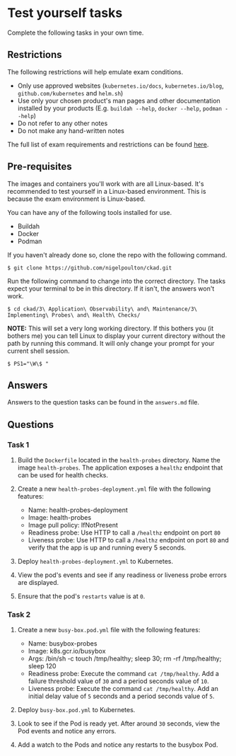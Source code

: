 # Test yourself tasks

Complete the following tasks in your own time.

## Restrictions

The following restrictions will help emulate exam conditions.

- Only use approved websites (`kubernetes.io/docs`, `kubernetes.io/blog`, `github.com/kubernetes` and `helm.sh`)
- Use only your chosen product's man pages and other documentation installed by your products (E.g. `buildah --help`, `docker --help`, `podman --help`)
- Do not refer to any other notes
- Do not make any hand-written notes

The full list of exam requirements and restrictions can be found [here](https://docs.linuxfoundation.org/tc-docs/certification/lf-candidate-handbook/exam-rules-and-policies).

## Pre-requisites

The images and containers you'll work with are all Linux-based. It's recommended to test yourself in a Linux-based environment. This is because the exam environment is Linux-based.

You can have any of the following tools installed for use.

- Buildah
- Docker
- Podman

If you haven't already done so, clone the repo with the following command.

```
$ git clone https://github.com/nigelpoulton/ckad.git
```

Run the following command to change into the correct directory. The tasks expect your terminal to be in this directory. If it isn't, the answers won't work.

```
$ cd ckad/3\ Application\ Observability\ and\ Maintenance/3\ Implementing\ Probes\ and\ Health\ Checks/
```

**NOTE:** This will set a very long working directory. If this bothers you (it bothers me) you can tell Linux to display your current directory without the path by running this command. It will only change your prompt for your current shell session.

```
$ PS1="\W\$ "
```

## Answers

Answers to the question tasks can be found in the `answers.md` file.

## Questions

### Task 1

1. Build the `Dockerfile` located in the `health-probes` directory. Name the image `health-probes`. The application exposes a `healthz` endpoint that can be used for health checks.

2. Create a new `health-probes-deployment.yml` file with the following features:
    - Name: health-probes-deployment
    - Image: health-probes
    - Image pull policy: IfNotPresent
    - Readiness probe: Use HTTP to call a `/healthz` endpoint on port `80`
    - Liveness probe: Use HTTP to call a `/healthz` endpoint on port `80` and verify that the app is up and running every 5 seconds.

3. Deploy `health-probes-deployment.yml` to Kubernetes.

4. View the pod's events and see if any readiness or liveness probe errors are displayed.

5. Ensure that the pod's `restarts` value is at `0`. 

### Task 2

1. Create a new `busy-box.pod.yml` file with the following features:
    - Name: busybox-probes
    - Image: k8s.gcr.io/busybox
    - Args: /bin/sh -c touch /tmp/healthy; sleep 30; rm -rf /tmp/healthy; sleep 120
    - Readiness probe: Execute the command `cat /tmp/healthy`. Add a failure threshold value of `30` and a period seconds value of `10`.
    - Liveness probe: Execute the command `cat /tmp/healthy`. Add an initial delay value of `5` seconds and a period seconds value of `5`.

2. Deploy `busy-box.pod.yml` to Kubernetes.

3. Look to see if the Pod is ready yet. After around `30` seconds, view the Pod events and notice any errors.

4. Add a watch to the Pods and notice any restarts to the busybox Pod.